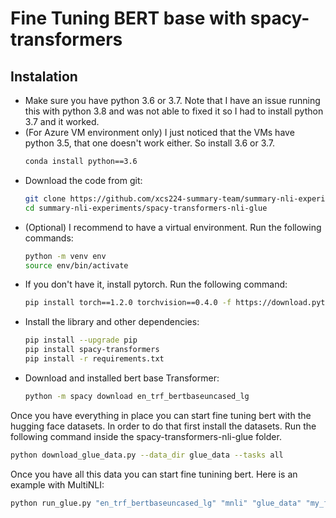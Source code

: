 # Fine Tuning BERT base with spacy-transformers

## Instalation
* Make sure you have python 3.6 or 3.7. Note that I have an issue running this with python 3.8 and was not able to fixed it so I had to install python 3.7 and it worked. 
* (For Azure VM environment only) I just noticed that the VMs have python 3.5, that one doesn't work either. So install 3.6 or 3.7.
    ```bash
    conda install python==3.6
    ```
* Download the code from git:
    ```bash
    git clone https://github.com/xcs224-summary-team/summary-nli-experiments.git
    cd summary-nli-experiments/spacy-transformers-nli-glue
    ```
* (Optional) I recommend to have a virtual environment. Run the following commands:
    ```bash
    python -m venv env
    source env/bin/activate
    ```
* If you don't have it, install pytorch. Run the following command:
    ```bash
    pip install torch==1.2.0 torchvision==0.4.0 -f https://download.pytorch.org/whl/torch_stable.html
    ```
* Install the library and other dependencies:
    ```bash
    pip install --upgrade pip
    pip install spacy-transformers
    pip install -r requirements.txt
    ```
* Download and installed bert base Transformer:
    ```bash
    python -m spacy download en_trf_bertbaseuncased_lg
    ```

Once you have everything in place you can start fine tuning bert with the hugging face datasets. 
In order to do that first install the datasets. Run the following command inside the spacy-transformers-nli-glue folder.

```bash
python download_glue_data.py --data_dir glue_data --tasks all
```

Once you have all this data you can start fine tunining bert. Here is an example with MultiNLI:

```bash
python run_glue.py "en_trf_bertbaseuncased_lg" "mnli" "glue_data" "my_fine_tuned_models" "glue.conf"
```